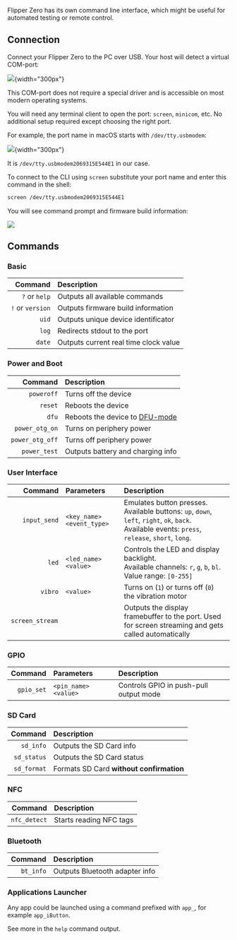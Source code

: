 Flipper Zero has its own command line interface, which might be useful for automated testing or remote control.

## Connection

Connect your Flipper Zero to the PC over USB. Your host will detect a virtual COM-port:

![](../../assets/firmware/vcp.png){width="300px"}

This COM-port does not require a special driver and is accessible on most modern operating systems.

You will need any terminal client to open the port: `screen`, `minicom`, etc. No additional setup required except choosing the right port.

For example, the port name in macOS starts with `/dev/tty.usbmodem`:

![](../../assets/firmware/vcp-usbmodem.png){width="300px"}

It is `/dev/tty.usbmodem2069315E544E1` in our case.

To connect to the CLI using `screen` substitute your port name and enter this command in the shell:
```sh
screen /dev/tty.usbmodem2069315E544E1
```

You will see command prompt and firmware build information:

![](../../assets/firmware/cli-prompt.png)

## Commands

### Basic

| Command | Description |
| ------: | :------- |
| `?` or `help` | Outputs all available commands |
| `!` or `version` | Outputs firmware build information  |
| `uid` | Outputs unique device identificator |
| `log` | Redirects stdout to the port |
| `date` |  Outputs current real time clock value |

### Power and Boot

| Command | Description |
| ------: | :------- |
| `poweroff` | Turns off the device |
| `reset` | Reboots the device |
| `dfu` | Reboots the device to [DFU-mode](../../usage/general/flashing-firmware.md) |
| `power_otg_on` | Turns on periphery power |
| `power_otg_off` | Turns off periphery power |
| `power_test` | Outputs battery and charging info |

### User Interface

| Command | Parameters | Description |
| ------: | :-------- | :------- |
| `input_send` | `<key_name> <event_type>` | Emulates button presses.<br/>Available buttons: `up`, `down`, `left`, `right`, `ok`, `back`.<br/>Available events: `press`, `release`, `short`, `long`. |
| `led` | `<led_name> <value>` | Controls the LED and display backlight.<br/>Available channels: `r`, `g`, `b`, `bl`.<br/>Value range: `[0-255]` |
| `vibro` | `<value>` | Turns on (`1`) or turns off (`0`) the vibration motor |
| `screen_stream ` | | Outputs the display framebuffer to the port. Used for screen streaming and gets called automatically |

### GPIO

| Command | Parameters | Description |
| ------: | :-------- | :------- |
| `gpio_set` | `<pin_name> <value>` | Controls GPIO in push-pull output mode |

### SD Card

| Command | Description |
| ------: | :------- |
| `sd_info` | Outputs the SD Card info |
| `sd_status` | Outputs the SD Card status |
| `sd_format` | Formats SD Card **without confirmation** |

### NFC

| Command | Description |
| ------: | :------- |
| `nfc_detect` | Starts reading NFC tags |

### Bluetooth

| Command | Description |
| ------: | :------- |
| `bt_info` | Outputs Bluetooth adapter info |

### Applications Launcher

Any app could be launched using a command prefixed with `app_`, for example `app_iButton`.

See more in the `help` command output.